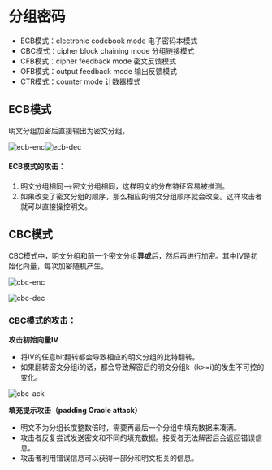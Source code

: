 # 分组密码

- ECB模式：electronic codebook mode 电子密码本模式
- CBC模式：cipher block chaining mode 分组链接模式
- CFB模式：cipher feedback mode 密文反馈模式
- OFB模式：output feedback mode 输出反馈模式
- CTR模式：counter mode 计数器模式

## ECB模式

明文分组加密后直接输出为密文分组。

![ecb-enc](E:\project\GraphCryptography\ecb-enc.png)![ecb-dec](E:\project\GraphCryptography\ecb-dec.png)

#### ECB模式的攻击：

1. 明文分组相同-->密文分组相同，这样明文的分布特征容易被推测。
2. 如果改变了密文分组的顺序，那么相应的明文分组顺序就会改变。这样攻击者就可以直接操控明文。

## CBC模式

CBC模式中，明文分组和前一个密文分组**异或**后，然后再进行加密。其中IV是初始化向量，每次加密随机产生。

![cbc-enc](E:\project\GraphCryptography\cbc-enc.png)

![cbc-dec](E:\project\GraphCryptography\cbc-dec.png)



### **CBC模式的攻击**：

**攻击初始向量IV**

- 将IV的任意bit翻转都会导致相应的明文分组的比特翻转。
- 如果翻转密文分组i的话，都会导致解密后的明文分组k（k>=i)的发生不可控的变化。

![cbc-ack](E:\project\GraphCryptography\cbc-ack.png)

**填充提示攻击（padding Oracle attack）**

- 明文不为分组长度整数倍时，需要再最后一个分组中填充数据来凑满。
- 攻击者反复尝试发送密文和不同的填充数据。接受者无法解密后会返回错误信息。
- 攻击者利用错误信息可以获得一部分和明文相关的信息。